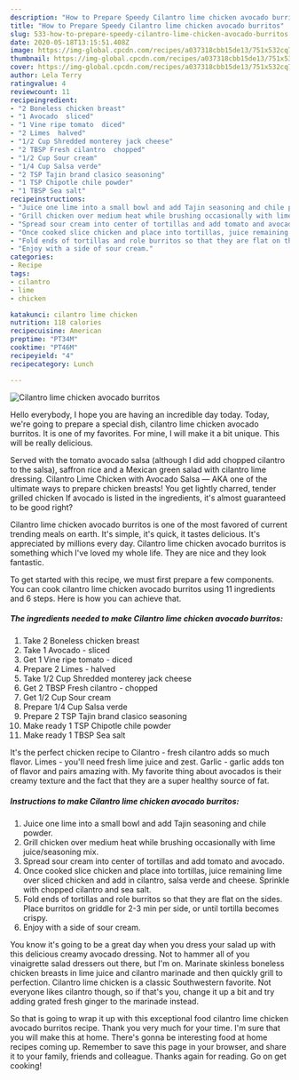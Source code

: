 ```yaml
---
description: "How to Prepare Speedy Cilantro lime chicken avocado burritos"
title: "How to Prepare Speedy Cilantro lime chicken avocado burritos"
slug: 533-how-to-prepare-speedy-cilantro-lime-chicken-avocado-burritos
date: 2020-05-18T13:15:51.408Z
image: https://img-global.cpcdn.com/recipes/a037318cbb15de13/751x532cq70/cilantro-lime-chicken-avocado-burritos-recipe-main-photo.jpg
thumbnail: https://img-global.cpcdn.com/recipes/a037318cbb15de13/751x532cq70/cilantro-lime-chicken-avocado-burritos-recipe-main-photo.jpg
cover: https://img-global.cpcdn.com/recipes/a037318cbb15de13/751x532cq70/cilantro-lime-chicken-avocado-burritos-recipe-main-photo.jpg
author: Lela Terry
ratingvalue: 4
reviewcount: 11
recipeingredient:
- "2 Boneless chicken breast"
- "1 Avocado  sliced"
- "1 Vine ripe tomato  diced"
- "2 Limes  halved"
- "1/2 Cup Shredded monterey jack cheese"
- "2 TBSP Fresh cilantro  chopped"
- "1/2 Cup Sour cream"
- "1/4 Cup Salsa verde"
- "2 TSP Tajin brand clasico seasoning"
- "1 TSP Chipotle chile powder"
- "1 TBSP Sea salt"
recipeinstructions:
- "Juice one lime into a small bowl and add Tajin seasoning and chile powder."
- "Grill chicken over medium heat while brushing occasionally with lime juice/seasoning mix."
- "Spread sour cream into center of tortillas and add tomato and avocado."
- "Once cooked slice chicken and place into tortillas, juice remaining lime over sliced chicken and add in cilantro, salsa verde and cheese. Sprinkle with chopped cilantro and sea salt."
- "Fold ends of tortillas and role burritos so that they are flat on the sides. Place burritos on griddle for 2-3 min per side, or until tortilla becomes crispy."
- "Enjoy with a side of sour cream."
categories:
- Recipe
tags:
- cilantro
- lime
- chicken

katakunci: cilantro lime chicken 
nutrition: 118 calories
recipecuisine: American
preptime: "PT34M"
cooktime: "PT46M"
recipeyield: "4"
recipecategory: Lunch

---
```



![Cilantro lime chicken avocado burritos](https://img-global.cpcdn.com/recipes/a037318cbb15de13/751x532cq70/cilantro-lime-chicken-avocado-burritos-recipe-main-photo.jpg)

Hello everybody, I hope you are having an incredible day today. Today, we're going to prepare a special dish, cilantro lime chicken avocado burritos. It is one of my favorites. For mine, I will make it a bit unique. This will be really delicious.

Served with the tomato avocado salsa (although I did add chopped cilantro to the salsa), saffron rice and a Mexican green salad with cilantro lime dressing. Cilantro Lime Chicken with Avocado Salsa — AKA one of the ultimate ways to prepare chicken breasts! You get lightly charred, tender grilled chicken If avocado is listed in the ingredients, it&#39;s almost guaranteed to be good right?

Cilantro lime chicken avocado burritos is one of the most favored of current trending meals on earth. It's simple, it's quick, it tastes delicious. It's appreciated by millions every day. Cilantro lime chicken avocado burritos is something which I've loved my whole life. They are nice and they look fantastic.


To get started with this recipe, we must first prepare a few components. You can cook cilantro lime chicken avocado burritos using 11 ingredients and 6 steps. Here is how you can achieve that.

<!--inarticleads1-->

##### The ingredients needed to make Cilantro lime chicken avocado burritos:

1. Take 2 Boneless chicken breast
1. Take 1 Avocado - sliced
1. Get 1 Vine ripe tomato - diced
1. Prepare 2 Limes - halved
1. Take 1/2 Cup Shredded monterey jack cheese
1. Get 2 TBSP Fresh cilantro - chopped
1. Get 1/2 Cup Sour cream
1. Prepare 1/4 Cup Salsa verde
1. Prepare 2 TSP Tajin brand clasico seasoning
1. Make ready 1 TSP Chipotle chile powder
1. Make ready 1 TBSP Sea salt


It&#39;s the perfect chicken recipe to Cilantro - fresh cilantro adds so much flavor. Limes - you&#39;ll need fresh lime juice and zest. Garlic - garlic adds ton of flavor and pairs amazing with. My favorite thing about avocados is their creamy texture and the fact that they are a super healthy source of fat. 

<!--inarticleads2-->

##### Instructions to make Cilantro lime chicken avocado burritos:

1. Juice one lime into a small bowl and add Tajin seasoning and chile powder.
1. Grill chicken over medium heat while brushing occasionally with lime juice/seasoning mix.
1. Spread sour cream into center of tortillas and add tomato and avocado.
1. Once cooked slice chicken and place into tortillas, juice remaining lime over sliced chicken and add in cilantro, salsa verde and cheese. Sprinkle with chopped cilantro and sea salt.
1. Fold ends of tortillas and role burritos so that they are flat on the sides. Place burritos on griddle for 2-3 min per side, or until tortilla becomes crispy.
1. Enjoy with a side of sour cream.


You know it&#39;s going to be a great day when you dress your salad up with this delicious creamy avocado dressing. Not to hammer all of you vinaigrette salad dressers out there, but I&#39;m on. Marinate skinless boneless chicken breasts in lime juice and cilantro marinade and then quickly grill to perfection. Cilantro lime chicken is a classic Southwestern favorite. Not everyone likes cilantro though, so if that&#39;s you, change it up a bit and try adding grated fresh ginger to the marinade instead. 

So that is going to wrap it up with this exceptional food cilantro lime chicken avocado burritos recipe. Thank you very much for your time. I'm sure that you will make this at home. There's gonna be interesting food at home recipes coming up. Remember to save this page in your browser, and share it to your family, friends and colleague. Thanks again for reading. Go on get cooking!
